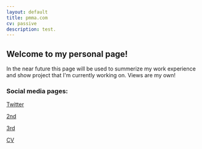 ```yaml
---
layout: default
title: pmma.com
cv: passive
description: test.
---
```


## Welcome to my personal page!

In the near future this page will be used to summerize my work experience and show project that I'm currently working on.
Views are my own!

### Social media pages:
[Twitter](https://twitter.com/PMMAraujo)

[2nd](/pages/2nd.html)

[3rd](/pages/3rd.md)

[CV](/cv/index.md)
